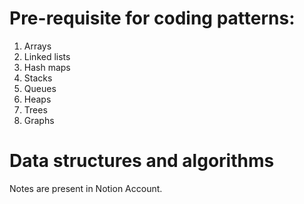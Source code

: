 # Pre-requisite for coding patterns:

1. Arrays
2. Linked lists
3. Hash maps
4. Stacks
5. Queues
6. Heaps
7. Trees
8. Graphs

# Data structures and algorithms

Notes are present in Notion Account. 